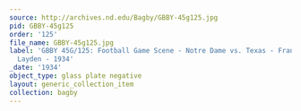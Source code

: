 ```yaml
---
source: http://archives.nd.edu/Bagby/GBBY-45g125.jpg
pid: GBBY-45g125
order: '125'
file_name: GBBY-45g125.jpg
label: 'GBBY 45G/125: Football Game Scene - Notre Dame vs. Texas - Francis (Mike)
  Layden - 1934'
_date: '1934'
object_type: glass plate negative
layout: generic_collection_item
collection: bagby
---
```

